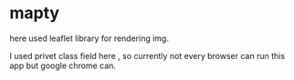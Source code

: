 # mapty

here used leaflet library for rendering img.

I used privet class field here , so currently not every browser can run this app but google chrome can.

